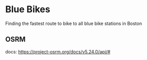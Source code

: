 # Blue Bikes
Finding the fastest route to bike to all blue bike stations in Boston

## OSRM
docs: https://project-osrm.org/docs/v5.24.0/api/#